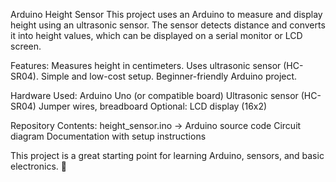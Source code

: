 Arduino Height Sensor
This project uses an Arduino to measure and display height using an ultrasonic sensor. The sensor detects distance and converts it into height values, which can be displayed on a serial monitor or LCD screen.

Features:
Measures height in centimeters.
Uses ultrasonic sensor (HC-SR04).
Simple and low-cost setup.
Beginner-friendly Arduino project.

Hardware Used:
Arduino Uno (or compatible board)
Ultrasonic sensor (HC-SR04)
Jumper wires, breadboard
Optional: LCD display (16x2)

Repository Contents:
height_sensor.ino → Arduino source code
Circuit diagram
Documentation with setup instructions

This project is a great starting point for learning Arduino, sensors, and basic electronics. 🚀
